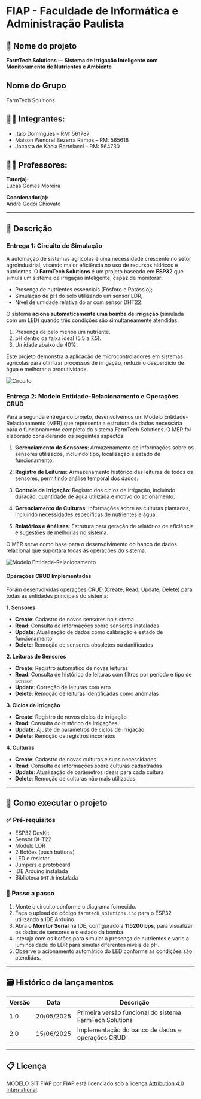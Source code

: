 # FIAP - Faculdade de Informática e Administração Paulista

## 📌 Nome do projeto
**FarmTech Solutions — Sistema de Irrigação Inteligente com Monitoramento de Nutrientes e Ambiente**

## Nome do Grupo

FarmTech Solutions

## 👨‍🎓 Integrantes:
- Italo Domingues – RM: 561787
- Maison Wendrel Bezerra Ramos – RM: 565616
- Jocasta de Kacia Bortolacci – RM: 564730

## 👩‍🏫 Professores:

**Tutor(a):**  
Lucas Gomes Moreira

**Coordenador(a):**  
André Godoi Chiovato

---

## 📜 Descrição

### Entrega 1: Circuito de Simulação

A automação de sistemas agrícolas é uma necessidade crescente no setor agroindustrial, visando maior eficiência no uso de recursos hídricos e nutrientes. O **FarmTech Solutions** é um projeto baseado em **ESP32** que simula um sistema de irrigação inteligente, capaz de monitorar:

- Presença de nutrientes essenciais (Fósforo e Potássio);
- Simulação de pH do solo utilizando um sensor LDR;
- Nível de umidade relativa do ar com sensor DHT22.

O sistema **aciona automaticamente uma bomba de irrigação** (simulada com um LED) quando três condições são simultaneamente atendidas:

1. Presença de pelo menos um nutriente.
2. pH dentro da faixa ideal (5.5 a 7.5).
3. Umidade abaixo de 40%.

Este projeto demonstra a aplicação de microcontroladores em sistemas agrícolas para otimizar processos de irrigação, reduzir o desperdício de água e melhorar a produtividade.

![Circuito](entrega_1/circuito.png)

### Entrega 2: Modelo Entidade-Relacionamento e Operações CRUD

Para a segunda entrega do projeto, desenvolvemos um Modelo Entidade-Relacionamento (MER) que representa a estrutura de dados necessária para o funcionamento completo do sistema FarmTech Solutions. O MER foi elaborado considerando os seguintes aspectos:

1. **Gerenciamento de Sensores**: Armazenamento de informações sobre os sensores utilizados, incluindo tipo, localização e estado de funcionamento.

2. **Registro de Leituras**: Armazenamento histórico das leituras de todos os sensores, permitindo análise temporal dos dados.

3. **Controle de Irrigação**: Registro dos ciclos de irrigação, incluindo duração, quantidade de água utilizada e motivo do acionamento.

4. **Gerenciamento de Culturas**: Informações sobre as culturas plantadas, incluindo necessidades específicas de nutrientes e água.

5. **Relatórios e Análises**: Estrutura para geração de relatórios de eficiência e sugestões de melhorias no sistema.

O MER serve como base para o desenvolvimento do banco de dados relacional que suportará todas as operações do sistema.

![Modelo Entidade-Relacionamento](entrega_2/mer.png)

#### Operações CRUD Implementadas

Foram desenvolvidas operações CRUD (Create, Read, Update, Delete) para todas as entidades principais do sistema:

**1. Sensores**
- **Create**: Cadastro de novos sensores no sistema
- **Read**: Consulta de informações sobre sensores instalados
- **Update**: Atualização de dados como calibração e estado de funcionamento
- **Delete**: Remoção de sensores obsoletos ou danificados

**2. Leituras de Sensores**
- **Create**: Registro automático de novas leituras
- **Read**: Consulta de histórico de leituras com filtros por período e tipo de sensor
- **Update**: Correção de leituras com erro
- **Delete**: Remoção de leituras identificadas como anômalas

**3. Ciclos de Irrigação**
- **Create**: Registro de novos ciclos de irrigação
- **Read**: Consulta do histórico de irrigações
- **Update**: Ajuste de parâmetros de ciclos de irrigação
- **Delete**: Remoção de registros incorretos

**4. Culturas**
- **Create**: Cadastro de novas culturas e suas necessidades
- **Read**: Consulta de informações sobre culturas cadastradas
- **Update**: Atualização de parâmetros ideais para cada cultura
- **Delete**: Remoção de culturas não mais utilizadas

---

## 🔧 Como executar o projeto

### ✅ Pré-requisitos

- ESP32 DevKit
- Sensor DHT22
- Módulo LDR
- 2 Botões (push buttons)
- LED e resistor
- Jumpers e protoboard
- IDE Arduino instalada
- Biblioteca `DHT.h` instalada

### 🚀 Passo a passo

1. Monte o circuito conforme o diagrama fornecido.
2. Faça o upload do código `farmtech_solutions.ino` para o ESP32 utilizando a IDE Arduino.
3. Abra o **Monitor Serial** na IDE, configurado a **115200 bps**, para visualizar os dados de sensores e o estado da bomba.
4. Interaja com os botões para simular a presença de nutrientes e varie a luminosidade do LDR para simular diferentes níveis de pH.
5. Observe o acionamento automático do LED conforme as condições são atendidas.

---

## 🗃 Histórico de lançamentos

| Versão | Data       | Descrição                                   |
|--------|------------|---------------------------------------------|
| 1.0    | 20/05/2025 | Primeira versão funcional do sistema FarmTech Solutions |
| 2.0    | 15/06/2025 | Implementação do banco de dados e operações CRUD |

---

## 📋 Licença

MODELO GIT FIAP por FIAP está licenciado sob a licença [Attribution 4.0 International](https://creativecommons.org/licenses/by/4.0/).


